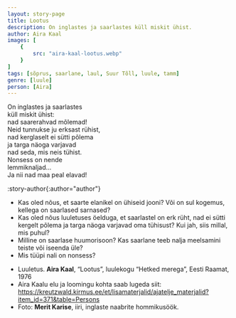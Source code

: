 ```yaml
---
layout: story-page
title: Lootus
description: On inglastes ja saarlastes küll miskit ühist.
author: Aira Kaal
images: [
    {
        src: "aira-kaal-lootus.webp"
    }
]
tags: [sõprus, saarlane, laul, Suur Tõll, luule, tamm]
genre: [luule]
person: [Aira]
---
```


<!-- # {{$doc.title}} -->

On inglastes ja saarlastes \
küll miskit ühist:  \
nad saarerahvad mõlemad!  \
Neid tunnukse ju erksast rühist,  \
nad kerglaselt ei sütti põlema  \
ja targa näoga varjavad  \
nad seda, mis neis tühist.  \
Nonsess on nende  \
lemmiknaljad…  \
Ja nii nad maa peal elavad!


:story-author{:author="author"}


<details-wrapper summary="Mis mõtted tekkisid?">

- Kas oled nõus, et saarte elanikel on ühiseid jooni? Või on sul kogemus, kellega on saarlased sarnased?
- Kas oled nõus luuletuses öelduga, et saarlastel on erk rüht, nad ei sütti kergelt põlema ja targa näoga varjavad oma tühisust? Kui jah, siis millal, mis puhul?
- Milline on saarlase huumorisoon? Kas saarlane teeb nalja meelsamini teiste või iseenda üle?
- Mis tüüpi nali on nonsess?

</details-wrapper>


<details-wrapper summary="Allikad" class="text-sm" icon="icon-park-outline:document-folder">

- Luuletus. **Aira Kaal**, “Lootus”, luulekogu “Hetked merega”, Eesti Raamat, 1976
- Aira Kaalu elu ja loomingu kohta saab lugeda siit: https://kreutzwald.kirmus.ee/et/lisamaterjalid/ajatelje_materjalid?item_id=371&table=Persons
- Foto: **Merit Karise**, iiri, inglaste naabrite hommikusöök.

</details-wrapper>